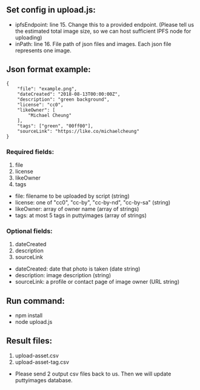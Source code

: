 ## Set config in upload.js:
- ipfsEndpoint: line 15. Change this to a provided endpoint. (Please tell us the estimated total image size, so we can host sufficient IPFS node for uploading)
- inPath: line 16. File path of json files and images. Each json file represents one image.

## Json format example:
```
{
    "file": "example.png",
    "dateCreated": "2018-08-13T00:00:00Z",
    "description": "green background",
    "license": "cc0",
    "likeOwner": [
        "Michael Cheung"
    ],
    "tags": ["green", "00ff00"],
    "sourceLink": "https://like.co/michaelcheung"
}
```

### Required fields:
1. file
1. license
1. likeOwner
1. tags

- file: filename to be uploaded by script (string)
- license: one of "cc0", "cc-by", "cc-by-nd", "cc-by-sa" (string)
- likeOwner: array of owner name (array of strings)
- tags: at most 5 tags in puttyimages (array of strings)

### Optional fields:
1. dateCreated
1. description
1. sourceLink

- dateCreated: date that photo is taken (date string)
- description: image description (string)
- sourceLink: a profile or contact page of image owner (URL string)

## Run command:
- npm install
- node upload.js

## Result files:
1. upload-asset.csv
1. upload-asset-tag.csv
- Please send 2 output csv files back to us. Then we will update puttyimages database.

